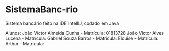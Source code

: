 # SistemaBanc-rio
  Sistema bancário feito na IDE IntellIJ, codado em Java

  Alunos:
  João Victor Almeida Cunha - Matrícula: 01813728
  João Victor Alves Lucena - Matrícula:
  Gabriel Souza Barros - Matrícula:
  Elouise - Matrícula:
  Arthur - Matrícula:
